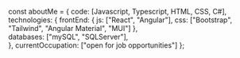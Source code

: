 const aboutMe = {
   code: [Javascript, Typescript, HTML, CSS, C#],
   technologies: {
      frontEnd: {
         js: ["React", "Angular"],
         css: ["Bootstrap", "Tailwind", "Angular Material", "MUI"]
      },      
      databases: ["mySQL", "SQLServer"],      
   },
   currentOccupation: ["open for job opportunities"]
};
